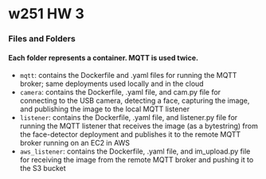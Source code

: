 # w251 HW 3
### Files and Folders
#### Each folder represents a container. MQTT is used twice.
- `mqtt`: contains the Dockerfile and .yaml files for running the MQTT broker; same deployments used locally and in the cloud
- `camera`: contains the Dockerfile, .yaml file, and cam.py file for connecting to the USB camera, detecting a face, capturing the image, and publishing the image to the local MQTT listener
- `listener`: contains the Dockerfile, .yaml file, and listener.py file for running the MQTT listener that receives the image (as a bytestring) from the face-detector deployment and publishes it to the remote MQTT broker running on an EC2 in AWS
- `aws_listener`: contains the Dockerfile, .yaml file, and im_upload.py file for receiving the image from the remote MQTT broker and pushing it to the S3 bucket 
